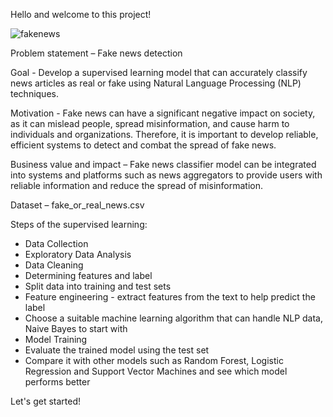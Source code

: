 Hello and welcome to this project!


![fakenews](https://user-images.githubusercontent.com/50005288/224878497-662f6d7a-eedc-4642-9e24-10dad582d4c8.png)



Problem statement – Fake news detection

Goal - Develop a supervised learning model that can accurately classify news articles as real or fake using Natural Language Processing (NLP) techniques.

Motivation - Fake news can have a significant negative impact on society, as it can mislead people, spread misinformation, and cause harm to individuals and organizations. Therefore, it is important to develop reliable, efficient systems to detect and combat the spread of fake news.

Business value and impact – Fake news classifier model can be integrated into systems and platforms such as news aggregators to provide users with reliable information and reduce the spread of misinformation.

Dataset – fake_or_real_news.csv


Steps of the supervised learning:

- Data Collection
- Exploratory Data Analysis
- Data Cleaning
- Determining features and label
- Split data into training and test sets
- Feature engineering - extract features from the text to help predict the label
- Choose a suitable machine learning algorithm that can handle NLP data, Naive Bayes to start with
- Model Training
- Evaluate the trained model using the test set
- Compare it with other models such as Random Forest, Logistic Regression and Support Vector Machines and see which model performs better

Let's get started!
